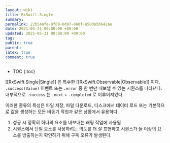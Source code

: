 ```yaml
---
layout: wiki
title: RxSwift.Single
summary: 
permalink: 22b54afe-9f09-0d87-860f-a50de5b642ae
date: 2021-05-31 00:00:00 +09:00
updated: 2021-05-31 00:00:00 +09:00
tag: 
public: true
parent: 
latex: true
comment: true
---
```


* TOC
{:toc}

[[RxSwift.Single|Single]] 은 특수한 [[RxSwift.Observable|Observable]] 이다. `.success(Value)` 이벤트 또는 `.error` 중 한 번만 내보낼 수 있는 시퀀스를 나타낸다. 내부적으로 `.success` 는 `.next` + `.completed` 로 이루어져있다.

이러한 종류의 특성은 파일 저장, 파일 다운로드, 디스크에서 데이터 로드 또는 기본적으로 값을 생성하는 모든 비동기 작업과 같은 상황에서 유용하다.

1. 성공 시 정확히 하나의 요소를 내보내는 래핑 작업에 사용됨
2. 시퀀스에서 단일 요소를 사용하려는 의도를 더 잘 표현하고 시퀀스가 둘 이상의 요소를 방출하는지 확인하기 위해 구독 오류가 발생된다.

